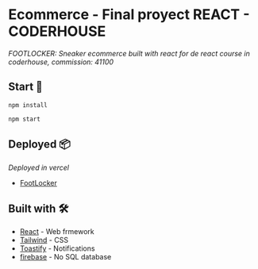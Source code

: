 # Ecommerce - Final proyect REACT - CODERHOUSE

_FOOTLOCKER: Sneaker ecommerce built with react for de react course in coderhouse, commission: 41100_

## Start 🚀

```
npm install
```
```
npm start
```

## Deployed 📦

_Deployed in vercel_

* [FootLocker](https://react-ecommerce-coderhouse.vercel.app/)

## Built with 🛠️

* [React](https://reactjs.org/) - Web frmework
* [Tailwind](https://tailwindcss.com/) - CSS
* [Toastify](https://www.npmjs.com/package/toastify) - Notifications
* [firebase](https://firebase.google.com/) - No SQL database